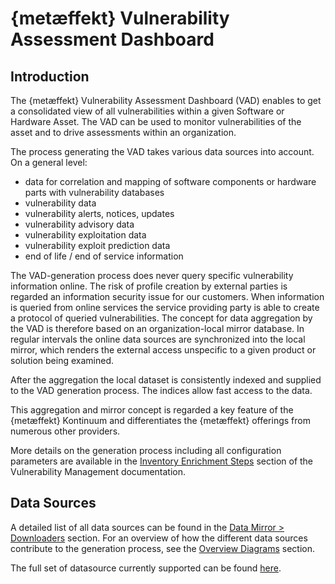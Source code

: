 # {metæffekt} Vulnerability Assessment Dashboard

## Introduction

The {metæffekt} Vulnerability Assessment Dashboard (VAD) enables to get a consolidated view of all vulnerabilities
within a given Software or Hardware Asset. The VAD can be used to monitor vulnerabilities of the asset and to drive
assessments within an organization.

The process generating the VAD takes various data sources into account. On a general level:

- data for correlation and mapping of software components or hardware parts with vulnerability databases
- vulnerability data
- vulnerability alerts, notices, updates
- vulnerability advisory data
- vulnerability exploitation data
- vulnerability exploit prediction data
- end of life / end of service information

The VAD-generation process does never query specific vulnerability information online. The risk of
profile creation by external parties is regarded an information security issue for our customers. When information
is queried from online services the service providing party is able to create a protocol of queried vulnerabilities.
The concept for data aggregation by the VAD is therefore based on an organization-local mirror database. In regular
intervals the online data sources are synchronized into the local mirror, which renders the external access unspecific
to a given product or solution being examined.

After the aggregation the local dataset is consistently indexed and supplied to the VAD generation process. The indices
allow fast access to the data.

This aggregation and mirror concept is regarded a key feature of the {metæffekt} Kontinuum and differentiates the
{metæffekt} offerings from numerous other providers.

More details on the generation process including all configuration parameters are available in the
[Inventory Enrichment Steps](../metaeffekt-vulnerability-management/inventory-enrichment/inventory-enrichment-steps.md#vulnerability-assessment-dashboard)
section of the Vulnerability Management documentation.

## Data Sources

A detailed list of all data sources can be found in the
[Data Mirror > Downloaders](../metaeffekt-vulnerability-management/data-mirror/download.md) section.
For an overview of how the different data sources contribute to the generation process, see the
[Overview Diagrams](../metaeffekt-vulnerability-management/diagrams/individual-index-diagrams.md) section.

The full set of datasource currently supported can be found [here](../metaeffekt-vulnerability-management/vulnerability-data-sources.md).
